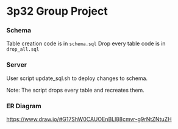 # 3p32 Group Project

### Schema

Table creation code is in `schema.sql`
Drop every table code is in `drop_all.sql`

### Server

User script update_sql.sh to deploy changes to schema. 

Note: The script drops every table and recreates them.

### ER Diagram
https://www.draw.io/#G17ShW0CAUOEnBLl88cmvr-g9rNtZNtuZH


